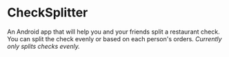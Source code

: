 # CheckSplitter

An Android app that will help you and your friends split a restaurant check. You can split the check evenly or based on each person's
orders. *Currently only splits checks evenly.*
